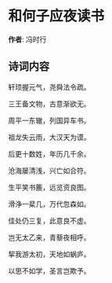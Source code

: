 # 和何子应夜读书

**作者**: 冯时行

## 诗词内容

轩顼握元气，尧舜法令疏。

三王备文物，古意渐欲无。

周平一东辙，列国异车书。

祖龙失云雨，大汉天为谟。

后更十数姓，年历几千余。

沧海屡清浅，兴亡如合符。

生平笑书簏，远览资良图。

滑浄一棐几，万代忽森如。

佳处仍三复，此意良不虚。

岂无太乙来，青藜夜相呼。

挈我游太初，天地如蜗庐。

以思不如学，圣言岂欺予。

